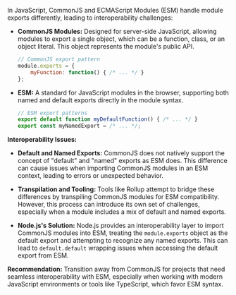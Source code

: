 In JavaScript, CommonJS and ECMAScript Modules (ESM) handle module exports differently, leading to interoperability challenges:

- **CommonJS Modules:** Designed for server-side JavaScript, allowing modules to export a single object, which can be a function, class, or an object literal. This object represents the module's public API.

  ```javascript
  // CommonJS export pattern
  module.exports = {
      myFunction: function() { /* ... */ }
  };
  ```

- **ESM:** A standard for JavaScript modules in the browser, supporting both named and default exports directly in the module syntax.

  ```javascript
  // ESM export patterns
  export default function myDefaultFunction() { /* ... */ }
  export const myNamedExport = /* ... */;
  ```

**Interoperability Issues:**

- **Default and Named Exports:** CommonJS does not natively support the concept of "default" and "named" exports as ESM does. This difference can cause issues when importing CommonJS modules in an ESM context, leading to errors or unexpected behavior.
  
- **Transpilation and Tooling:** Tools like Rollup attempt to bridge these differences by transpiling CommonJS modules for ESM compatibility. However, this process can introduce its own set of challenges, especially when a module includes a mix of default and named exports.
  
- **Node.js's Solution:** Node.js provides an interoperability layer to import CommonJS modules into ESM, treating the `module.exports` object as the default export and attempting to recognize any named exports. This can lead to `default.default` wrapping issues when accessing the default export from ESM.

**Recommendation:** Transition away from CommonJS for projects that need seamless interoperability with ESM, especially when working with modern JavaScript environments or tools like TypeScript, which favor ESM syntax.
